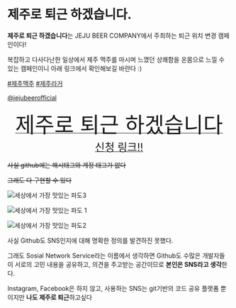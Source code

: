 # 제주로 퇴근 하겠습니다.

**제주로 퇴근 하겠습니다**는 JEJU BEER COMPANY에서 주최하는 퇴근 위치 변경 캠페인이다!

복잡하고 다사다난한 일상에서 제주 맥주를 마시며 느꼈던 상쾌함을 온몸으로 느낄 수 있는 캠페인이니 아래 링크에서 확인해보길 바란다 :)

[#제주맥주](https://www.instagram.com/explore/tags/%EC%A0%9C%EC%A3%BC%EB%A7%A5%EC%A3%BC/) [#제주라거](https://www.instagram.com/explore/tags/%EC%A0%9C%EC%A3%BC%EB%9D%BC%EA%B1%B0/)

[@jejubeerofficial](https://www.instagram.com/jejubeerofficial/?hl=ko)



<center> 
    <a href="https://jejubeer.co.kr/jejulagerwave" > 
        <font size=5>
            <font size=7>제주로 퇴근 하겠습니다</font>
            <br> 
            신청 링크!! 
        </font>
    </a>
</center>



~~사실 github에는 해시태그와 계정 태그가 없다~~

~~그래도 다 구현할 수 있다~~



![세상에서 가장 맛있는 파도3](https://cdn.imweb.me/thumbnail/20220530/9fd78af8341b3.jpg)

![세상에서 가장 맛있는 파도 1](https://cdn.imweb.me/thumbnail/20220530/b10976811f678.jpg)

![세상에서 가장 맛있는 파도2](https://cdn.imweb.me/thumbnail/20220530/b0ca7dfb19b87.jpg)





사실 Github도 SNS인지에 대해 명확한 정의를 발견하진 못했다.

그래도 Sosial Network Service라는 이름에서 생각하면 Github도 수많은 개발자들이 서로의 고민 내용을 공유하고, 의견을 주고받는 공간이므로 **본인은 SNS라고 생각**한다.

Instagram, Facebook은 하지 않고, 사용하는 SNS는 git기반의 코드 공유 플랫폼 뿐이지만 **나도 제주로 퇴근**하고싶다


